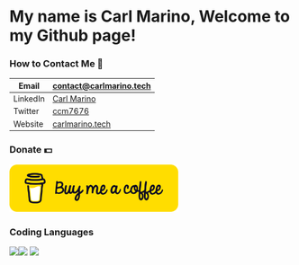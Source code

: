 # My name is Carl Marino, Welcome to my Github page!

### How to Contact Me 📱
|Email| contact@carlmarino.tech | 
--- | --- 
|LinkedIn| [Carl Marino](https://www.linkedin.com/in/ccm7676/) |
|Twitter| [ccm7676](https://twitter.com/ccm7676/) |
|Website| [carlmarino.tech](https://carlmarino.tech) |
### Donate 💵
<a href="https://www.buymeacoffee.com/ccm7676"><img src="https://github.com/ccm7676/ccm7676/blob/main/bmc-button.png?raw=true" width="300px"></a>
### Coding Languages
<img src="https://external-content.duckduckgo.com/iu/?u=http%3A%2F%2Fpluspng.com%2Fimg-png%2Flogo-javascript-png-esp8266-ile-sunucuya-javascript-530.png&f=1&nofb=1" width="300"><img src="https://external-content.duckduckgo.com/iu/?u=https%3A%2F%2Flogos-download.com%2Fwp-content%2Fuploads%2F2016%2F10%2FPython_logo_icon.png&f=1&nofb=1" width="150">
<img src="https://user-images.githubusercontent.com/50554024/130485618-e925f3d4-d5ff-4198-9133-1e6197b6736a.png" width="200">
